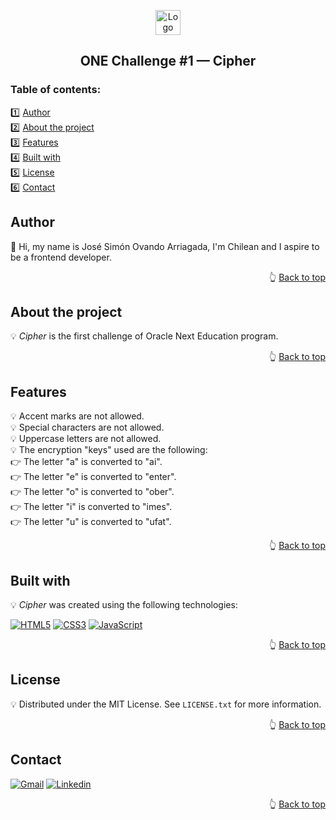 <a name="readme-top"></a>

<!-- PROJECT LOGO -->
<div align="center">
  <a href="https://github.com/jsovandoarriagada/cipher">
    <img src="https://i.ibb.co/FKNTD51/cipher.png" alt="Logo" width="40" height="40">
  </a>
  <h2 align="center">ONE Challenge #1 &mdash; Cipher</h2>
</div>

<!-- TABLE OF CONTENTS -->
<h3>Table of contents:</h3>

1️⃣ <a href="#author">Author</a>\
2️⃣ <a href="#about-the-project">About the project</a>\
3️⃣ <a href="#features">Features</a>\
4️⃣ <a href="#built-with">Built with</a>\
5️⃣ <a href="#license">License</a>\
6️⃣ <a href="#contact">Contact</a>

<!-- AUTHOR -->

## Author

👋 Hi, my name is José Simón Ovando Arriagada, I'm Chilean and I aspire to be a frontend developer.

<p align="right">👆 <a href="#readme-top">Back to top</a></p>

<!-- ABOUT THE PROJECT -->

## About the project

💡 <em>Cipher</em> is the first challenge of Oracle Next Education program.

<p align="right">👆 <a href="#readme-top">Back to top</a></p>

<!-- FEATURES -->

## Features

💡 Accent marks are not allowed.\
💡 Special characters are not allowed.\
💡 Uppercase letters are not allowed.\
💡 The encryption "keys" used are the following:\
👉 The letter "a" is converted to "ai".\
👉 The letter "e" is converted to "enter".\
👉 The letter "o" is converted to "ober".\
👉 The letter "i" is converted to "imes".\
👉 The letter "u" is converted to "ufat".

<p align="right">👆 <a href="#readme-top">Back to top</a></p>

<!-- BUILT WITH -->

## Built with

💡 <em>Cipher</em> was created using the following technologies:

[![HTML5][HTML5]][HTML5-url] [![CSS3][CSS3]][CSS3-url] [![JavaScript][JavaScript]][JavaScript-url]

<p align="right">👆 <a href="#readme-top">Back to top</a></p>

<!-- LICENSE -->

## License

💡 Distributed under the MIT License. See `LICENSE.txt` for more information.

<p align="right">👆 <a href="#readme-top">Back to top</a></p>

<!-- CONTACT -->

## Contact

[![Gmail][Gmail]][Gmail-url] [![Linkedin][Linkedin]][Linkedin-url]

<p align="right">👆 <a href="#readme-top">Back to top</a></p>

<!-- MARKDOWN LINKS & IMAGES -->

[CSS3]: https://img.shields.io/badge/CSS3-1572B6?style=for-the-badge&logo=css3&logoColor=white
[CSS3-url]: https://www.css3.com/
[HTML5]: https://img.shields.io/badge/HTML5-E34F26?style=for-the-badge&logo=html5&logoColor=white
[HTML5-url]: https://html5.org/
[JavaScript]: https://img.shields.io/badge/JavaScript-323330?style=for-the-badge&logo=javascript&logoColor=F7DF1E
[JavaScript-url]: https://www.ecma-international.org/publications-and-standards/standards/ecma-262/
[Gmail]: https://img.shields.io/badge/Gmail-D14836?style=for-the-badge&logo=gmail&logoColor=white
[Gmail-url]: mailto:jsovandoarriagada@gmail.com
[Linkedin]: https://img.shields.io/badge/linkedin-%230077B5.svg?style=for-the-badge&logo=linkedin&logoColor=white
[Linkedin-url]: https://www.linkedin.com/in/jsovandoarriagada/
